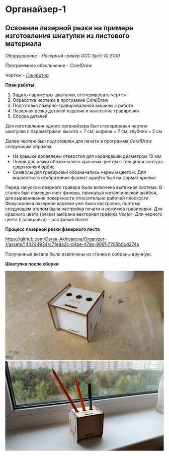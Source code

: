 # Органайзер-1
**Освоение лазерной резки на примере изготовления шкатулки из листового материала**
-------------
*Оборудование - Лазерный гравер GCC Spirit GLS100*

*Программное обеспечение - CorelDraw*

*Чертеж - [Генератор](http://cy15505.tmweb.ru/)*

**План работы**
1. Задать параметры шкатулки, сгенерировать чертеж
2. Обработка чертежа в программе CorelDraw
3. Подготовка лазерно-гравировальной машины к работе
4. Лазерная резка деталей изделия и нанесение гравировки
5. Сборка деталей

Для изготовления одного органайзера был сгенерирован чертеж шкатулки с параметрами: 
высота = 7 см; ширина = 7 см; глубина = 5 см

Далее чертеж был подготовлен для печати в программе *CorelDraw* следующим образом:
- На крышке добавлены отверстия для карандашей диаметром 10 мм
- Линии для резки обозначались красным цветом с толщиной контура *сверхтонкий арбис*
- Символы для гравировки обозначались черным цветом. Для корректного отображения формат *шрифта* был на формат *кривые*

Перед запуском лезрного гравера была включена вытяжная система. В станок был помещен лист фанеры, прижатый металлической шайбой, для выравнивания поверхности относительно рабочей плоскости. Фокусировка лазерной картеки уже была настроена, поэтому следующем этапом была настройка печати и режимов гравировки.
Для красного цвета (резка) выбрана векторная графика *Vector*. Для черного цвета (гравировка) - растровая *Raster*

**Процесс лазерной резки фанерного листа**

https://github.com/Darya-Akhiyarova/Organizer-1/assets/144244924/c71e8a2c-d4be-47ab-906f-7705b0cd274a

Полученные детали были извлечены из станка и собраны вручную.

**Шкатулка после сборки**

![image](пикча1.jpg)
![image](пикча2.jpg)
